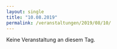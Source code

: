 ```yaml
---
layout: single
title: "10.08.2019"
permalink: /veranstaltungen/2019/08/10/
---
```


Keine Veranstaltung an diesem Tag.
